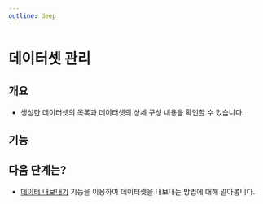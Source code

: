 ```yaml
---
outline: deep
---
```


# 데이터셋 관리

## 개요
- 생성한 데이터셋의 목록과 데이터셋의 상세 구성 내용을 확인할 수 있습니다.

## 기능


## 다음 단계는?
- [데이터 내보내기](./dataset-export) 기능을 이용하여 데이터셋을 내보내는 방법에 대해 알아봅니다.

